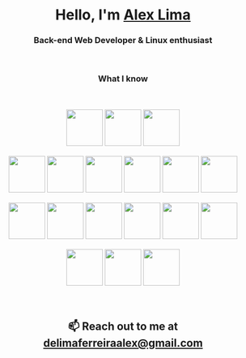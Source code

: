 <h1 align="center">Hello, I'm <a href="https://github.com/luminahi">Alex Lima</a></h1>
<h3 align="center">Back-end Web Developer & Linux enthusiast</h3>
<br/>

<h3 align="center">What I know</h3>

<br/>
<br/>

<div>
  <div align="center" >
    <img height="72" width="72" 
      src="https://cdn.simpleicons.org/linux/black/white" />
    <img height="72" width="72" 
      src="https://cdn.simpleicons.org/ubuntu/black/white" />
    <img height="72" width="72" 
      src="https://cdn.simpleicons.org/archlinux/black/white" />
  </div>

  <br/>
  
  <div align="center">
    <img height="72" width="72" 
      src="https://cdn.simpleicons.org/nodedotjs/black/white" />
    <img height="72" width="72" 
      src="https://cdn.simpleicons.org/javascript/black/white" />
    <img height="72" width="72" 
      src="https://cdn.simpleicons.org/typescript/black/white" />
    <img height="72" width="72" 
      src="https://cdn.simpleicons.org/express/black/white" />
    <img height="72" width="72" 
      src="https://cdn.simpleicons.org/jest/black/white" />
    <img height="72" width="72" 
      src="https://cdn.simpleicons.org/react/black/white" />
  </div>
  
  <br/>
  
  <div align="center">
    <img height="72" width="72" 
      src="https://cdn.simpleicons.org/amazonaws/black/white" />
    <img height="72" width="72" 
      src="https://cdn.simpleicons.org/docker/black/white" />
    <img height="72" width="72" 
      src="https://cdn.simpleicons.org/git/black/white" />
    <img height="72" width="72" 
      src="https://cdn.simpleicons.org/postgresql/black/white" />
    <img height="72" width="72" 
      src="https://cdn.simpleicons.org/mongodb/black/white" />
    <img height="72" width="72" 
      src="https://cdn.simpleicons.org/redis/black/white" />
  </div>
  
  <br/>
  
  <div align="center">
    <img height="72" width="72" 
        src="https://cdn.simpleicons.org/c/black/white" />
    <img height="72" width="72" 
        src="https://cdn.simpleicons.org/csharp/black/white" />
    <img height="72" width="72" 
        src="https://cdn.simpleicons.org/unity/black/white" />
  </div>
</div>

<br/>
<br/>

<footer>
  <h2 align="center">📫 Reach out to me at <a href=".">delimaferreiraalex@gmail.com</a></h2>
</footer>
